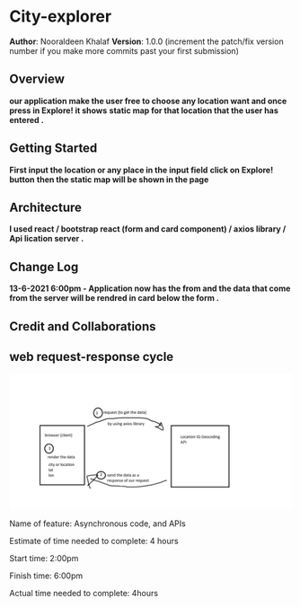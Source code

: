 # City-explorer

**Author**: Nooraldeen Khalaf 
**Version**: 1.0.0 (increment the patch/fix version number if you make more commits past your first submission)

## Overview
<!-- Provide a high level overview of what this application is and why you are building it, beyond the fact that it's an assignment for this class. (i.e. What's your problem domain?) -->
**our application make the user free to choose any location want and once press in Explore! it shows**
**static map for that location that the user has entered .**

## Getting Started
<!-- What are the steps that a user must take in order to build this app on their own machine and get it running? -->
**First input the location or any place in the input field**
**click on Explore! button**
**then the static map will be shown in the page**

## Architecture
<!-- Provide a detailed description of the application design. What technologies (languages, libraries, etc) you're using, and any other relevant design information. -->
**I used react / bootstrap react (form and card component) / axios library / Api lication server .**

## Change Log
<!-- Use this area to document the iterative changes made to your application as each feature is successfully implemented. Use time stamps. Here's an example:

01-01-2001 4:59pm - Application now has a fully-functional express server, with a GET route for the location resource. -->

**13-6-2021 6:00pm - Application now has the from and the data that come from the server will be rendred in card below the form .**


## Credit and Collaborations
<!-- Give credit (and a link) to other people or resources that helped you build this application. -->


## web request-response cycle

![Alt Text](src/img/data.png)

Name of feature: Asynchronous code, and APIs

Estimate of time needed to complete: 4 hours

Start time: 2:00pm

Finish time: 6:00pm

Actual time needed to complete: 4hours